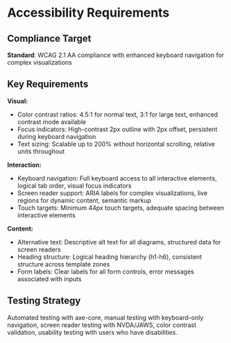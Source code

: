 # Accessibility Requirements

## Compliance Target
**Standard**: WCAG 2.1 AA compliance with enhanced keyboard navigation for complex visualizations

## Key Requirements

**Visual:**
- Color contrast ratios: 4.5:1 for normal text, 3:1 for large text, enhanced contrast mode available
- Focus indicators: High-contrast 2px outline with 2px offset, persistent during keyboard navigation
- Text sizing: Scalable up to 200% without horizontal scrolling, relative units throughout

**Interaction:**
- Keyboard navigation: Full keyboard access to all interactive elements, logical tab order, visual focus indicators
- Screen reader support: ARIA labels for complex visualizations, live regions for dynamic content, semantic markup
- Touch targets: Minimum 44px touch targets, adequate spacing between interactive elements

**Content:**
- Alternative text: Descriptive alt text for all diagrams, structured data for screen readers
- Heading structure: Logical heading hierarchy (h1-h6), consistent structure across template zones
- Form labels: Clear labels for all form controls, error messages associated with inputs

## Testing Strategy
Automated testing with axe-core, manual testing with keyboard-only navigation, screen reader testing with NVDA/JAWS, color contrast validation, usability testing with users who have disabilities.
